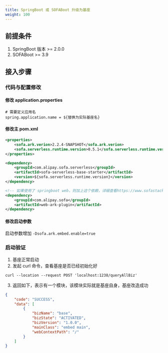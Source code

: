 ```yaml
---
title: SpringBoot 或 SOFABoot 升级为基座
weight: 100
---
```


<a name="mrj6h"></a>
## 前提条件
1. SpringBoot 版本 >= 2.0.0
2. SOFABoot >= 3.9

<a name="UzMMy"></a>
## 接入步骤
<a name="bnUC0"></a>
### 代码与配置修改
<a name="A2kxP"></a>
#### 修改 application.properties
```properties
# 需要定义应用名
spring.application.name = ${替换为实际基座名}
```
<a name="HOwyD"></a>
#### 修改主 pom.xml
```xml
<properties>
    <sofa.ark.verion>2.2.4-SNAPSHOT</sofa.ark.verion>
    <sofa.serverless.runtime.version>0.5.1</sofa.serverless.runtime.version>
</properties>
```

```xml
<dependency>
    <groupId>com.alipay.sofa.serverless</groupId>
    <artifactId>sofa-serverless-base-starter</artifactId>
    <version>${sofa.serverless.runtime.version}</version>
</dependency>

<!-- 如果使用了 springboot web，则加上这个依赖，详细查看https://www.sofastack.tech/projects/sofa-boot/sofa-ark-multi-web-component-deploy/ -->
<dependency>
    <groupId>com.alipay.sofa</groupId>
    <artifactId>web-ark-plugin</artifactId>
</dependency>
```
<a name="fpmps"></a>
#### 修改启动参数
启动参数增加 `-Dsofa.ark.embed.enable=true`

<a name="Dr2cS"></a>
### 启动验证

1. 基座正常启动
2. 发起 curl 命令，查看基座是否已经初始化好
```shell
curl --location --request POST 'localhost:1238/queryAllBiz'
```

3. 返回如下，表示有一个模块，该模块实际就是基座自身，基座改造成功
```json
{
    "code": "SUCCESS",
    "data": [
        {
            "bizName": "base",
            "bizState": "ACTIVATED",
            "bizVersion": "1.0.0",
            "mainClass": "embed main",
            "webContextPath": "/"
        }
    ]
}
```

<br/>
<br/>
